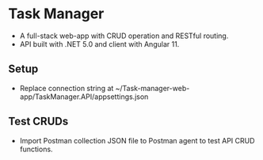 # Task Manager
* A full-stack web-app with CRUD operation and RESTful routing.
* API built with .NET 5.0 and client with Angular 11.

## Setup
* Replace connection string at ~/Task-manager-web-app/TaskManager.API/appsettings.json 

## Test CRUDs
* Import Postman collection JSON file to Postman agent to test API CRUD functions.

